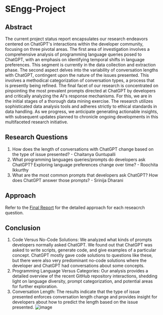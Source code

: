 # SEngg-Project

## Abstract
The current project status report encapsulates our research endeavors centered on ChatGPT's interactions within the developer community, focusing on three pivotal areas. The first area of investigation involves a comprehensive analysis of programming language queries posed to ChatGPT, with an emphasis on identifying temporal shifts in language preferences. This segment is currently in the data collection and extraction phase. The second aspect delves into the variability of conversation lengths with ChatGPT, contingent upon the nature of the issues presented. This involves a methodical categorization of conversation types, a process that is presently being refined. The final facet of our research is concentrated on pinpointing the most prevalent prompts directed at ChatGPT by developers and critically analyzing the AI's response mechanisms. For this, we are in the initial stages of a thorough data mining exercise. The research utilizes sophisticated data analysis tools and adheres strictly to ethical standards in data handling. As we progress, we anticipate generating actionable insights, with subsequent updates planned to chronicle ongoing developments in this multifaceted research initiative. 

## Research Questions
1. How does the length of conversations with ChatGPT change based on the type of issue presented? - Chaitanya Guntupalli
2. What programming languages queries/prompts do developers ask ChatGPT? Exploring language preferences change over time? - Roochita Ikkurthy
3. What are the most common prompts that developers ask ChatGPT? How does ChatGPT answer those prompts? - Srinija Dharani

## Approach
Refer to the [Final Report](https://github.com/srinijadharani/SEngg-Project/blob/main/Group%206%20FInal%20Report.pdf) for the detailed approach for each reseacrch question.

## Conclusion

1.	Code Versus No-Code Solutions: We analyzed what kinds of prompts developers normally asked ChatGPT. We found out that ChatGPT was asked to write scripts, generate code, and give examples of a particular concept. ChatGPT mostly gave code solutions to questions like these, but there were also very predominant no-code solutions where the developer and ChatGPT had conversations about some concepts.
2.	Programming Language Versus Categories:  Our analysis provides a detailed overview of the recent GitHub repository interactions, shedding light on language diversity, prompt categorization, and potential areas for further exploration. 
3.	Conversation Length: The results indicate that the type of issue presented enforces conversation length change and provides insight for developers about how to predict the length based on the issue presented.
![image](https://github.com/srinijadharani/SEngg-Project/assets/61744464/6a1d4ec7-3b8b-4980-be14-8649e0309e18)
